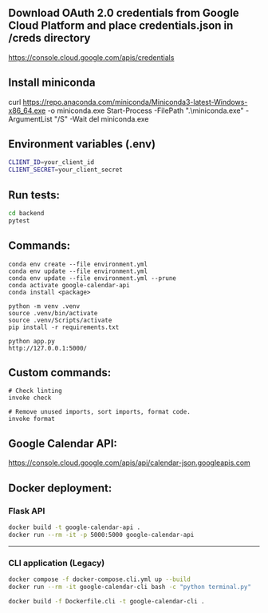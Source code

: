 ## Download OAuth 2.0 credentials from Google Cloud Platform and place credentials.json in /creds directory

https://console.cloud.google.com/apis/credentials

## Install miniconda

curl https://repo.anaconda.com/miniconda/Miniconda3-latest-Windows-x86_64.exe -o miniconda.exe
Start-Process -FilePath ".\miniconda.exe" -ArgumentList "/S" -Wait
del miniconda.exe

## Environment variables (.env)

```bash
CLIENT_ID=your_client_id
CLIENT_SECRET=your_client_secret
```

## Run tests:

```bash
cd backend
pytest
```

## Commands:

```
conda env create --file environment.yml
conda env update --file environment.yml
conda env update --file environment.yml --prune
conda activate google-calendar-api
conda install <package>

python -m venv .venv
source .venv/bin/activate
source .venv/Scripts/activate
pip install -r requirements.txt

python app.py
http://127.0.0.1:5000/
```

## Custom commands:

```
# Check linting
invoke check

# Remove unused imports, sort imports, format code.
invoke format
```

## Google Calendar API:

https://console.cloud.google.com/apis/api/calendar-json.googleapis.com

## Docker deployment:

### Flask API

```bash
docker build -t google-calendar-api .
docker run --rm -it -p 5000:5000 google-calendar-api
```

---

### CLI application (Legacy)

```bash
docker compose -f docker-compose.cli.yml up --build
docker run --rm -it google-calendar-cli bash -c "python terminal.py"

docker build -f Dockerfile.cli -t google-calendar-cli .
```

